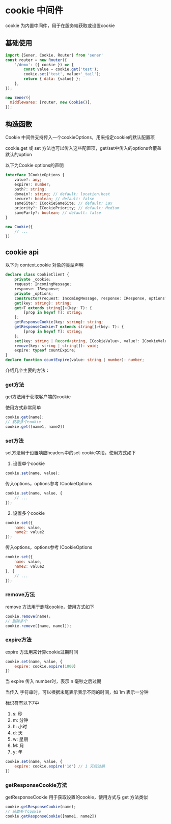 <!--
 * @Author: chenzhongsheng
 * @Date: 2023-05-14 14:48:02
 * @Description: Coding something
-->
# cookie 中间件

cookie 为内置中间件，用于在服务端获取或设置cookie

## 基础使用

```js
import {Sener, Cookie, Router} from 'sener'
const router = new Router({
    '/demo': ({ cookie }) => {
        const value = cookie.get('test');
        cookie.set('test', value+'_tail');
        return { data: {value} };
    },
});

new Sener({
  middlewares: [router, new Cookie()],
});
```

## 构造函数

Cookie 中间件支持传入一个cookieOptions，用来指定cookie的默认配置项

cookie.get 或 set 方法也可以传入这些配置项，get/set中传入的options会覆盖默认的option

以下为Cookie options的声明

```ts
interface ICookieOptions {
    value?: any;
    expire?: number;
    path?: string;
    domain?: string; // default: location.host
    secure?: boolean; // default: false
    sameSite?: ICookieSameSite; // default: Lax
    priority?: ICookiePriority; // default: Medium
    sameParty?: boolean; // default: false
}
```

```js
new Cookie({
    // ...
})
```

## cookie api

以下为 context.cookie 对象的类型声明

```ts
declare class CookieClient {
    private _cookie;
    request: IncomingMessage;
    response: IResponse;
    private _options;
    constructor(request: IncomingMessage, response: IResponse, options?: ICookieOptions);
    get(key: string): string;
    get<T extends string[]>(key: T): {
        [prop in keyof T]: string;
    };
    getResponseCookie(key: string): string;
    getResponseCookie<T extends string[]>(key: T): {
        [prop in keyof T]: string;
    };
    set(key: string | Record<string, ICookieValue>, value?: ICookieValue, options?: ICookieOptions): void;
    remove(key: string | string[]): void;
    expire: typeof countExpire;
}
declare function countExpire(value: string | number): number;
```

介绍几个主要的方法：

### get方法

get方法用于获取客户端的cookie

使用方式非常简单

```js
cookie.get(name);
// 获取多个cookie
cookie.get([name1, name2])
```

### set方法

set方法用于设置响应headers中的set-cookie字段，使用方式如下

1. 设置单个cookie

```js
cookie.set(name, value);
```

传入options，options参考 ICookieOptions

```js
cookie.set(name, value, {
    // ...
});
```


2. 设置多个cookie

```js
cookie.set({
    name: value,
    name2: value2
});
```

传入options，options参考 ICookieOptions

```js
cookie.set({
    name: value,
    name2: value2
}, {
    // ...
});
```

### remove方法

remove 方法用于删除cookie，使用方式如下

```js
cookie.remove(name);
// 删除多个
cookie.remove([name, name1]);
```

### expire方法

expire 方法用来计算cookie过期时间

```js
cookie.set(name, value, {
    expire: cookie.expire(1000)
})
```

当 expire 传入 number时，表示 n 毫秒之后过期

当传入 字符串时，可以根据末尾表示表示不同的时间，如 1m 表示一分钟

标识符有以下7中

 1. s: 秒
 2. m: 分钟
 3. h: 小时
 4. d: 天
 5. w: 星期
 6. M: 月
 7. y: 年

```js
cookie.set(name, value, {
    expire: cookie.expire('1d') // 1 天后过期
})
```

### getResponseCookie方法

getResponseCookie 用于获取设置的cookie，使用方式与 get 方法类似

```js
cookie.getResponseCookie(name);
// 获取多个cookie
cookie.getResponseCookie([name1, name2])
```



